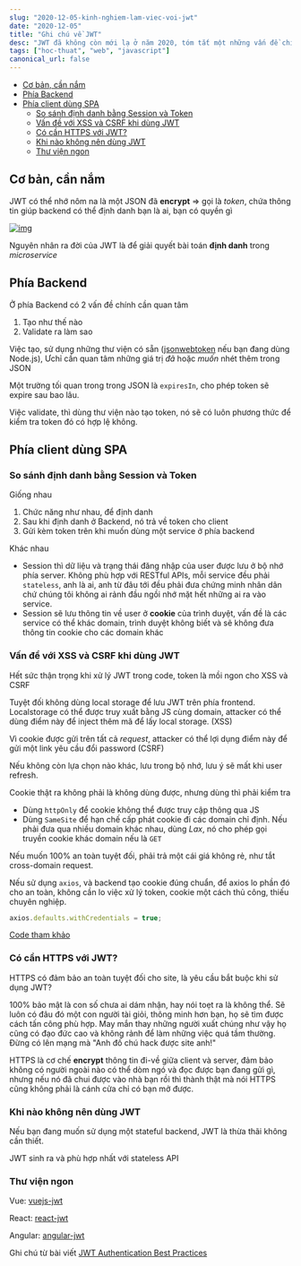 ```yaml
---
slug: "2020-12-05-kinh-nghiem-lam-viec-voi-jwt"
date: "2020-12-05"
title: "Ghi chú về JWT"
desc: "JWT đã không còn mới lạ ở năm 2020, tóm tắt một những vấn đề chính cần quan tâm khi làm việc với JWT"
tags: ["hoc-thuat", "web", "javascript"]
canonical_url: false
---
```


<!-- TOC -->

- [Cơ bản, cần nắm](#cơ-bản-cần-nắm)
- [Phía Backend](#phía-backend)
- [Phía client dùng SPA](#phía-client-dùng-spa)
    - [So sánh định danh bằng Session và Token](#so-sánh-định-danh-bằng-session-và-token)
    - [Vấn đề với XSS và CSRF khi dùng JWT](#vấn-đề-với-xss-và-csrf-khi-dùng-jwt)
    - [Có cần HTTPS với JWT?](#có-cần-https-với-jwt)
    - [Khi nào không nên dùng JWT](#khi-nào-không-nên-dùng-jwt)
    - [Thư viện ngon](#thư-viện-ngon)

<!-- /TOC -->

## Cơ bản, cần nắm

JWT có thể nhớ nôm na là một JSON đã **encrypt** => gọi là *token*, chứa thông tin giúp backend có thể định danh bạn là ai, bạn có quyền gì

[![img](https://res.cloudinary.com/practicaldev/image/fetch/s--Lmyom2tH--/c_limit%2Cf_auto%2Cfl_progressive%2Cq_auto%2Cw_880/https://paper-attachments.dropbox.com/s_1048F41B3AC814B927887FF3C86602B940107555916A37D85A0BACB9135A34EA_1606545347515_jwt.png)](https://res.cloudinary.com/practicaldev/image/fetch/s--Lmyom2tH--/c_limit%2Cf_auto%2Cfl_progressive%2Cq_auto%2Cw_880/https://paper-attachments.dropbox.com/s_1048F41B3AC814B927887FF3C86602B940107555916A37D85A0BACB9135A34EA_1606545347515_jwt.png)

Nguyên nhân ra đời của JWT là để giải quyết bài toán **định danh** trong *microservice*

## Phía Backend

Ở phía Backend có 2 vấn đề chính cần quan tâm

1. Tạo như thế nào
2. Validate ra làm sao

Việc tạo, sử dụng những thư viện có sẵn ([jsonwebtoken](https://www.npmjs.com/package/jsonwebtoken) nếu bạn đang dùng Node.js), Ưchỉ cần quan tâm những giá trị *đã*  hoặc *muốn* nhét thêm trong JSON

Một trường tối quan trong trong JSON là `expiresIn`, cho phép token sẽ expire sau bao lâu.

Việc validate, thì dùng thư viện nào tạo token, nó sẽ có luôn phương thức để kiểm tra token đó có hợp lệ không.

## Phía client dùng SPA

### So sánh định danh bằng Session và Token

Giống nhau

1. Chức năng như nhau, để định danh
2. Sau khi định danh ở Backend, nó trả về token cho client
3. Gửi kèm token trên khi muốn dùng một service ở phía backend

Khác nhau

- Session thì dữ liệu và trạng thái đăng nhập của user được lưu ở bộ nhớ phía server. Không phù hợp với RESTful APIs, mỗi service đều phải `stateless`, anh là ai, anh từ đâu tới đều phải đưa chứng minh nhân dân chứ chúng tôi không ai rảnh đầu ngồi nhớ mặt hết những ai ra vào service.
- Session sẽ lưu thông tin về user ở **cookie** của trình duyệt, vấn đề là các service có thể khác domain, trình duyệt không biết và sẽ không đưa thông tin cookie cho các domain khác

### Vấn đề với XSS và CSRF khi dùng JWT

Hết sức thận trọng khi xử lý JWT trong code, token là mồi ngon cho XSS và CSRF

Tuyệt đối không dùng local storage để lưu JWT trên phía frontend. Localstorage có thể được truy xuất bằng JS cùng domain, attacker có thể dùng điểm này để inject thêm mã để lấy local storage. (XSS)

Vì cookie được gửi trên tất cả *request*, attacker có thể lợi dụng điểm này để gửi một link yêu cầu đổi password (CSRF)

Nếu không còn lựa chọn nào khác, lưu trong bộ nhớ, lưu ý sẽ mất khi user refresh.

Cookie thật ra không phải là không dùng được, nhưng dùng thì phải kiểm tra

- Dùng `httpOnly` để cookie không thể được truy cập thông qua JS
- Dùng `SameSite` để hạn chế  cấp phát cookie đi các domain chỉ định. Nếu phải đưa qua nhiều domain khác nhau, dùng *Lax*, nó cho phép gọi truyền cookie khác domain nếu là `GET`

Nếu muốn 100% an toàn tuyệt đối, phải trả một cái giá không rẻ, như tắt cross-domain request.

Nếu sử dụng `axios`, và backend tạo cookie đúng chuẩn, để axios lo phần đó cho an toàn, không cần lo việc xử lý token, cookie một cách thủ công, thiếu chuyên nghiệp.

```js
axios.defaults.withCredentials = true;
```

[Code tham khảo](https://github.com/deleteman/sample-jwt-auth-vue)

### Có cần HTTPS với JWT?

HTTPS có đảm bảo an toàn tuyệt đối cho site, là yêu cầu bắt buộc khi sử dụng JWT?

100% bảo mật là con số chưa ai dám nhận, hay nói toẹt ra là không thể. Sẽ luôn có đâu đó một con người tài giỏi, thông minh hơn bạn, họ sẽ tìm được cách tấn công phù hợp. May mắn thay những người xuất chúng như vậy họ cũng có đạo đức cao và không rảnh để làm những việc quá tầm thường. Đừng có lên mạng mà "Anh đố chú hack được site anh!"

HTTPS là cơ chế **encrypt** thông tin đi-về giữa client và server, đảm bảo không có người ngoài nào có thể dòm ngó và đọc được bạn đang gửi gì, nhưng nếu nó đã chui được vào nhà bạn rồi thì thành thật mà nói HTTPS cũng không phải là cánh cửa chỉ có bạn mở được.

### Khi nào không nên dùng JWT

Nếu bạn đang muốn sử dụng một stateful backend, JWT là thừa thãi không cần thiết.

JWT sinh ra và phù hợp nhất với stateless API

### Thư viện ngon

Vue: [vuejs-jwt](https://www.npmjs.com/package/vuejs-jwt)

React: [react-jwt](https://www.npmjs.com/package/react-jwt)

Angular: [angular-jwt](https://www.npmjs.com/package/@auth0/angular-jwt)



Ghi chú từ bài viết [JWT Authentication Best Practices](https://dev.to/deleteman123/jwt-authentication-best-practices-3lf9)
